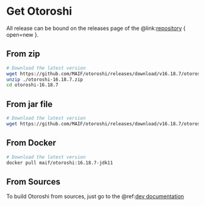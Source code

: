 # Get Otoroshi

All release can be bound on the releases page of the @link:[repository](https://github.com/MAIF/otoroshi/releases) { open=new }.

## From zip

```sh
# Download the latest version
wget https://github.com/MAIF/otoroshi/releases/download/v16.18.7/otoroshi-16.18.7.zip
unzip ./otoroshi-16.18.7.zip
cd otoroshi-16.18.7
```

## From jar file

```sh
# Download the latest version
wget https://github.com/MAIF/otoroshi/releases/download/v16.18.7/otoroshi.jar
```

## From Docker

```sh
# Download the latest version
docker pull maif/otoroshi:16.18.7-jdk11
```

## From Sources

To build Otoroshi from sources, just go to the @ref:[dev documentation](../dev.md)
